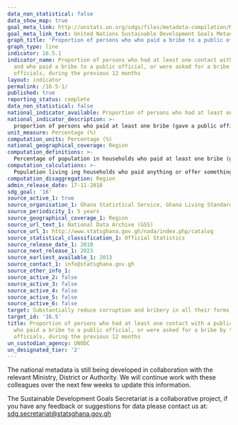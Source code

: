 ```yaml
---
data_non_statistical: false
data_show_map: true
goal_meta_link: http://unstats.un.org/sdgs/files/metadata-compilation/Metadata-Goal-16.pdf
goal_meta_link_text: United Nations Sustainable Development Goals Metadata (pdf 1361kB)
graph_title: 'Proportion of persons who who paid a bribe to a public official, or were asked for a bribe'
graph_type: line
indicator: 16.5.1
indicator_name: Proportion of persons who had at least one contact with a public official
  and who paid a bribe to a public official, or were asked for a bribe by those public
  officials, during the previous 12 months
layout: indicator
permalink: /16-5-1/
published: true
reporting_status: complete
data_non_statistical: false
national_indicator_available: Proportion of persons who had at least one contact with a public official and who paid a bribe to a public official, or were asked for a bribe by those public officials, during the previous 12 months
national_indicator_description: >-
  proportion of persons who paid at least one bribe (gave a public official money, a gift or favour) to a public official, or were asked for a bribe by these public officials, in the last 12 months, as a percentage of persons who had at least one contact with a public official in the same period.
unit_measure: Percentage (%)
computation_units: Percentage (%)
national_geographical_coverage: Region
computation_definitions: >-
  Percentage of population in households who paid at least one bribe (gave a public official money, a gift) to a public official
computation_calculations: >-
  Population living ing households who paid anything or offer something to ensure a favourable response to a complaint filed with a public security service divided by total population living in households and multiplied by 100
computation_disaggregation: Region
admin_release_date: 17-11-2018
sdg_goal: '16'
source_active_1: true
source_organisation_1: Ghana Statistical Service, Ghana Living Standards Survey, 2017 
source_periodicity_1: 5 years 
source_geographical_coverage_1: Region
source_url_text_1: National Data Archive (GSS)
source_url_1: http://www.statsghana.gov.gh/nada/index.php/catalog
source_statistical_classification_1: Official Statistics
source_release_date_1: 2018
source_next_release_1: 2023
source_earliest_available_1: 2013
source_contact_1: info@statsghana.gov.gh
source_other_info_1:
source_active_2: false
source_active_3: false
source_active_4: false
source_active_5: false
source_active_6: false
target: Substantially reduce corruption and bribery in all their forms
target_id: '16.5'
title: Proportion of persons who had at least one contact with a public official and
  who paid a bribe to a public official, or were asked for a bribe by those public
  officials, during the previous 12 months
un_custodian_agency: UNODC
un_designated_tier: '2'
---
```

The national metadata is still being developed in collaboration with the relevant Ministry, District or Authority.  We will continue work with these colleagues over the next few weeks to update this information.

The Sustainable Development Goals Secretariat is a collaborative project, if you have any feedback or suggestions for data please contact us at: sdg.secretariat@statsghana.gov.gh
